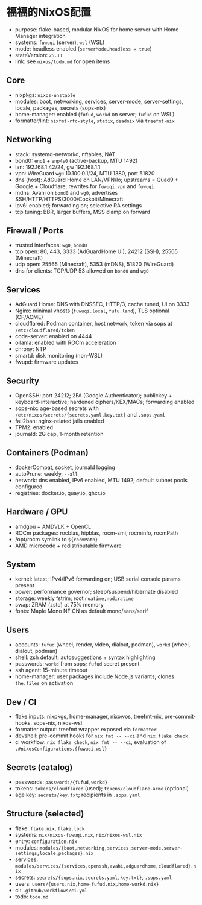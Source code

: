 # 福福的NixOS配置

- purpose: flake-based, modular NixOS for home server with Home Manager integration
- systems: `fuwuqi` (server), `wsl` (WSL)
- mode: headless enabled (`serverMode.headless = true`)
- stateVersion: `25.11`
- link: see `nixos/todo.md` for open items

## Core

- nixpkgs: `nixos-unstable`
- modules: boot, networking, services, server-mode, server-settings, locale, packages, secrets (sops-nix)
- home-manager: enabled (`fufud`, `workd` on server; `fufud` on WSL)
- formatter/lint: `nixfmt-rfc-style`, `statix`, `deadnix` via `treefmt-nix`

## Networking

- stack: systemd-networkd, nftables, NAT
- bond0: `eno1` + `enp4s0` (active-backup, MTU 1492)
- lan: 192.168.1.42/24, gw 192.168.1.1
- vpn: WireGuard `wg0` 10.100.0.1/24, MTU 1380, port 51820
- dns (host): AdGuard Home on LAN/VPN/lo; upstreams = Quad9 + Google + Cloudflare; rewrites for `fuwuqi.vpn` and `fuwuqi`
- mdns: Avahi on `bond0` and `wg0`, advertises SSH/HTTP/HTTPS/3000/Cockpit/Minecraft
- ipv6: enabled; forwarding on; selective RA settings
- tcp tuning: BBR, larger buffers, MSS clamp on forward

## Firewall / Ports

- trusted interfaces: `wg0`, `bond0`
- tcp open: 80, 443, 3333 (AdGuardHome UI), 24212 (SSH), 25565 (Minecraft)
- udp open: 25565 (Minecraft), 5353 (mDNS), 51820 (WireGuard)
- dns for clients: TCP/UDP 53 allowed on `bond0` and `wg0`

## Services

- AdGuard Home: DNS with DNSSEC, HTTP/3, cache tuned, UI on 3333
- Nginx: minimal vhosts (`fuwuqi.local`, `fufu.land`), TLS optional (CF/ACME)
- cloudflared: Podman container, host network, token via sops at `/etc/cloudflared/token`
- code-server: enabled on 4444
- ollama: enabled with ROCm acceleration
- chrony: NTP
- smartd: disk monitoring (non-WSL)
- fwupd: firmware updates

## Security

- OpenSSH: port 24212; 2FA (Google Authenticator); publickey + keyboard-interactive; hardened ciphers/KEX/MACs; forwarding enabled
- sops-nix: age-based secrets with `/etc/nixos/secrets/{secrets.yaml,key.txt}` and `.sops.yaml`
- fail2ban: nginx-related jails enabled
- TPM2: enabled
- journald: 2G cap, 1-month retention

## Containers (Podman)

- dockerCompat, socket, journald logging
- autoPrune: weekly, `--all`
- network: dns enabled, IPv6 enabled, MTU 1492; default subnet pools configured
- registries: docker.io, quay.io, ghcr.io

## Hardware / GPU

- amdgpu + AMDVLK + OpenCL
- ROCm packages: rocblas, hipblas, rocm-smi, rocminfo, rocmPath
- /opt/rocm symlink to `${rocmPath}`
- AMD microcode + redistributable firmware

## System

- kernel: latest; IPv4/IPv6 forwarding on; USB serial console params present
- power: performance governor; sleep/suspend/hibernate disabled
- storage: weekly fstrim; root `noatime,nodiratime`
- swap: ZRAM (zstd) at 75% memory
- fonts: Maple Mono NF CN as default mono/sans/serif

## Users

- accounts: `fufud` (wheel, render, video, dialout, podman), `workd` (wheel, dialout, podman)
- shell: zsh default; autosuggestions + syntax highlighting
- passwords: `workd` from sops; `fufud` secret present
- ssh agent: 15-minute timeout
- home-manager: user packages include Node.js variants; clones `the.files` on activation

## Dev / CI

- flake inputs: nixpkgs, home-manager, nixowos, treefmt-nix, pre-commit-hooks, sops-nix, nixos-wsl
- formatter output: treefmt wrapper exposed via `formatter`
- devshell: pre-commit hooks for `nix fmt -- --ci` and `nix flake check`
- ci workflow: `nix flake check`, `nix fmt -- --ci`, evaluation of `.#nixosConfigurations.{fuwuqi,wsl}`

## Secrets (catalog)

- passwords: `passwords/{fufud,workd}`
- tokens: `tokens/cloudflared` (used); `tokens/cloudflare-acme` (optional)
- age key: `secrets/key.txt`; recipients in `.sops.yaml`

## Structure (selected)

- flake: `flake.nix`, `flake.lock`
- systems: `nix/nixos-fuwuqi.nix`, `nix/nixos-wsl.nix`
- entry: `configuration.nix`
- modules: `modules/{boot,networking,services,server-mode,server-settings,locale,packages}.nix`
- services: `modules/services/{services,openssh,avahi,adguardhome,cloudflared}.nix`
- secrets: `secrets/{sops.nix,secrets.yaml,key.txt}`, `.sops.yaml`
- users: `users/{users.nix,home-fufud.nix,home-workd.nix}`
- ci: `.github/workflows/ci.yml`
- todo: `todo.md`